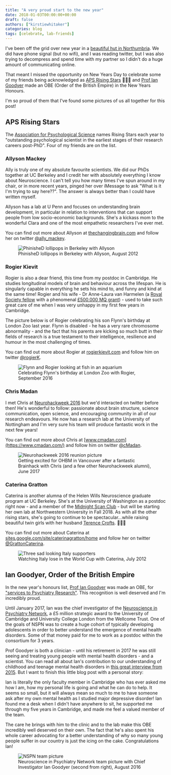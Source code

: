 ```yaml
---
title: "A very proud start to the new year"
date: 2018-01-03T00:00:00+00:00
draft: false
authors: ["kirstiewhitaker"]
categories: blog
tags: [celebrate, lab-friends]
---
```


I've been off the grid over new year in a [beautiful hut in Northumbria](https://twitter.com/kirstie_j/status/948461671915376640). We did have phone signal (but no wifi), and I was reading twitter, but I was also trying to decompress and spend time with my partner so I didn't do a huge amount of communicating online.

That meant I missed the opportunity on New Years Day to celebrate some of my friends being acknowledged as [APS Rising Stars](https://www.psychologicalscience.org/redesign/wp-content/uploads/2017/12/2017-Rising-Stars.pdf) 🌟✨💫 and [Prof Ian Goodyer](https://www.thegazette.co.uk/notice/2938057) made an OBE (Order of the British Empire) in the New Years Honours.

I'm so proud of them that I've found some pictures of us all together for this post!

## APS Rising Stars

The [Association for Psychological Science](https://www.psychologicalscience.org/) names Rising Stars each year to "outstanding psychological scientist in the earliest stages of their research careers post-PhD". Four of my friends are on the list.

### Allyson Mackey

Ally is truly one of my absolute favourite scientists. We did our PhDs together at UC Berkeley and I credit her with absolutely everything I know about Neuroscience. I can't tell you how many times I've spun around in my chair, or in more recent years, pinged her over iMessage to ask "What is it I'm trying to say here??". The answer is always better than I could have written myself.

Allyson has a lab at U Penn and focuses on understanding brain development, in particular in relation to interventions that can support people from low socio-economic backgrounds. She's a kickass mom to the wonderful Clara and one of the most empathetic researchers I've ever met.

You can find out more about Allyson at [thechangingbrain.com](https://www.allysonmackey.com/) and follow her on twitter [@ally_mackey](https://twitter.com/ally_mackey).

<figure>
  <img src="/images/aps-rising-stars/allysonmackey.jpg"
       alt="PhinisheD lollipops in Berkeley with Allyson">
  <figcaption>PhinisheD lollipops in Berkeley with Allyson, August 2012</figcaption>
</figure>

### Rogier Kievit

Rogier is also a dear friend, this time from my postdoc in Cambridge. He studies longitudinal models of brain and behaviour across the lifespan. He is singularly capable in everything he sets his mind to, and funny and kind at the same time! Rogier and his wife - Dr Anne-Laura van Harmelen (a [Royal Society fellow](https://royalsociety.org/people/anne-laura-van-harmelen-13182/) with a phenomenal [£500,000 MQ grant](https://www.mqmentalhealth.org/posts/new-research-depression-and-suicide-in-young-people)) - used to take such great care of me when I was very unhappy in my first few years in Cambridge.

The picture below is of Rogier celebrating his son Flynn's birthday at London Zoo last year. Flynn is disabled - he has a very rare chromosome abnormality - and the fact that his parents are kicking so much butt in their fields of research is a true testament to their intelligence, resilience and humour in the most challenging of times.

You can find out more about Rogier at [rogierkievit.com](https://rogierkievit.com) and follow him on twitter [@rogierK](https://twitter.com/rogierK).

<figure>
  <img src="/images/aps-rising-stars/rogierkievit.jpg"
       alt="Flynn and Rogier looking at fish in an aquarium">
  <figcaption>Celebrating Flynn's birthday at London Zoo with Rogier, September 2016</figcaption>
</figure>

### Chris Madan

I met Chris at [Neurohackweek 2016](https://neurohackweek.github.io/) but we'd interacted on twitter before then! He's wonderful to follow: passionate about brain structure, science communication, open science, and encouraging community in all of our research endeavours. He now has a research lab at the University of Nottingham and I'm very sure his team will produce fantastic work in the next few years!

You can find out more about Chris at [www.cmadan.com](https://www.cmadan.com/) and follow him on twitter [@cMadan](https://twitter.com/cMadan).

<figure>
  <img src="/images/aps-rising-stars/chrismadan-et-al.jpg"
       alt="Neurohackweek 2016 reunion picture">
  <figcaption>Getting excited for OHBM in Vancouver after a fantastic Brainhack with Chris (and a few other Neurohackweek alumni), June 2017</figcaption>
</figure>

### Caterina Gratton

Caterina is another alumna of the Helen Wills Neuroscience graduate program at UC Berkeley. She's at the University of Washington as a postdoc right now - and a member of the [Midnight Scan Club](https://www.pri.org/stories/2017-08-20/midnight-scan-club-sheds-new-light-human-brain) - but will be starting her own lab at Northwestern University in Fall 2018. As with all the other rising stars, she's going to continue to be spectacular...while raising beautiful twin girls with her husband [Terence Crofts](https://www.wrhr.wustl.edu/en/T32/Terence-Crofts). 👯👭🙌

You can find out more about Caterina at [sites.google.com/site/caterinagratton/home](https://sites.google.com/site/caterinagratton/home) and follow her on twitter [@GrattonCaterina](https://twitter.com/GrattonCaterina).

<figure>
  <img src="/images/aps-rising-stars/caterinagratton.jpg"
       alt="Three sad looking Italy supporters">
  <figcaption>Watching Italy lose in the World Cup with Caterina, July 2012</figcaption>
</figure>

## Ian Goodyer, Order of the British Empire

In the new year's honours list, [Prof Ian Goodyer](https://www.neuroscience.cam.ac.uk/directory/profile.php?ig104) was made an OBE, for ["services to Psychiatry Research"](https://www.thegazette.co.uk/notice/2938057). This recognition is well deserved and I'm incredibly proud.

Until January 2017, Ian was the chief investigator of the [Neuroscience in Psychiatry Network](https://www.nspn.org.uk/), a £5 million strategic award to the University of Cambridge and University College London from the Wellcome Trust. One of the goals of NSPN was to create a huge cohort of typically developing adolescents in order to better understand the emergence of mental health disorders. Some of that money paid for me to work as a postdoc within the consortium for 3 years.

Prof Goodyer is both a clinician - until his retirement in 2017 he was still seeing and treating young people with mental health disorders - and a scientist. You can read all about Ian's contribution to our understanding of childhood and teenage mental health disorders in [this great interview from 2015](https://www.escap.eu/research/ian-goodyer-reveals-unique-research-on-depression-and-conduct-disorder-development/). But I want to finish this little blog post with a personal story:

Ian is literally the only faculty member in Cambridge who has ever asked me how I am, how my personal life is going and what he can do to help. It seems so small, but it will always mean so much to me to have someone ask after my own mental health as I studied major depressive disorder! Ian found me a desk when I didn't have anywhere to sit, he supported me through my five years in Cambridge, and made me feel a valued member of the team.

The care he brings with him to the clinic and to the lab make this OBE incredibly well deserved on their own. The fact that he's also spent his whole career advocating for a better understanding of why so many young people suffer in our country is just the icing on the cake. Congratulations Ian!

<figure>
  <img src="/images/nspn-team-pic-Aug2016.jpg"
       alt="NSPN team picture">
  <figcaption>Neuroscience in Psychiatry Network team picture with Chief Investigator Ian Goodyer (second from right), August 2016</figcaption>
</figure>
